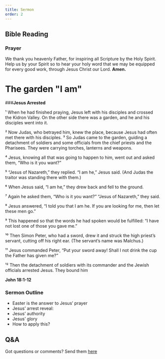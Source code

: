 ```yaml
---
title: Sermon 
order: 2
---
```


## Bible Reading

### Prayer
We thank you heavenly Father, for inspiring all Scripture by the Holy Spirit. Help us by your Spirit so to hear your holy word that we may be equipped for every good work, through Jesus Christ our Lord.  **Amen.**

# The garden "I am"

###**Jesus Arrested**

¹ When he had finished praying, Jesus left with his disciples and crossed the Kidron Valley. On the other side there was a garden, and he and his disciples went into it.

² Now Judas, who betrayed him, knew the place, because Jesus had often met there with his disciples. ³ So Judas came to the garden, guiding a detachment of soldiers and some officials from the chief priests and the Pharisees. They were carrying torches, lanterns and weapons.

⁴ Jesus, knowing all that was going to happen to him, went out and asked them, “Who is it you want?”

⁵ “Jesus of Nazareth,” they replied. “I am he,” Jesus said. (And Judas the traitor was standing there with them.)

⁶ When Jesus said, “I am he,” they drew back and fell to the ground.

⁷ Again he asked them, “Who is it you want?” “Jesus of Nazareth,” they said.

⁸ Jesus answered, “I told you that I am he. If you are looking for me, then let these men go.” 

⁹ This happened so that the words he had spoken would be fulfilled: “I have not lost one of those you gave me.” 

¹⁰ Then Simon Peter, who had a sword, drew it and struck the high priest’s servant, cutting off his right ear. (The servant’s name was Malchus.)

¹¹ Jesus commanded Peter, “Put your sword away! Shall I not drink the cup the Father has given me?”

¹² Then the detachment of soldiers with its commander and the Jewish officials arrested Jesus. They bound him

**John 18:1-12**


### Sermon Outline
- Easter is the answer to Jesus’ prayer
- Jesus’ arrest reveal:
- Jesus’ authority
- Jesus’ glory
- How to apply this? 




## Q&A
Got questions or comments? Send them [here](https://tinyurl.com/SGHACQuestionsAnswers)
